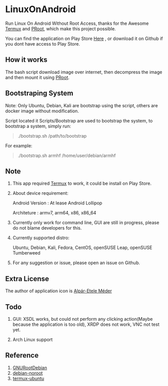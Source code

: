 # LinuxOnAndroid
Run Linux On Android Without Root Access, thanks for the Awesome [Termux](https://github.com/termux/termux-app) and [PRoot](https://github.com/proot-me/PRoot), which make this project possible.

You can find the application on Play Store [Here](https://play.google.com/store/apps/details?id=exa.lnx.a) , or download it on Github if you dont have access to Play Store.



## How it works

The bash script download image over internet, then decompress the image and then mount it using [PRoot](https://github.com/proot-me/PRoot).



## Bootstraping System

Note: Only Ubuntu, Debian, Kali are bootstrap using the script, others are docker image without modification.

Script located it Scripts/Bootstrap are used to bootstrap the system, to bootstrap a system, simply run:

> ./bootstrap.sh <architecture> /path/to/bootstrap
   
For example: 

> ./bootstrap.sh armhf /home/user/debian/armhf   



## Note

1. This app required [Termux](https://github.com/termux/termux-app) to work, it could be install on Play Store.

2. About device requirement:

   Android Version : At lease Android Lollipop

   Architeture : armv7, arm64, x86, x86_64

3. Currently only work for command line, GUI are still in progress, please do not blame developers for this.

4. Currently supported distro:

   Ubuntu, Debian, Kali, Fedora, CentOS, openSUSE Leap, openSUSE Tumberweed

5. For any suggestion or issue, please open an issue on Github.



## Extra License

The author of application icon is [Alpár-Etele Méder](https://www.iconfinder.com/pocike)



## Todo

1. GUI: XSDL works, but could not perform any clicking action(Maybe because the application is too old), XRDP does not work, VNC not test yet.

2. Arch Linux support



## Reference

1. [GNURootDebian](https://github.com/corbinlc/GNURootDebian)
2. [debian-noroot](https://github.com/pelya/debian-noroot)
3. [termux-ubuntu](https://github.com/Neo-Oli/termux-ubuntu)
